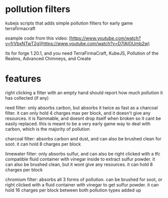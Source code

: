 # pollution filters
kubejs scripts that adds simple pollution filters for early game terrafirmacraft

example code from this video: [https://www.youtube.com/watch?v=frVbxNTwT2g](https://www.youtube.com/watch?v=D7lAIOUmb2w)

its for forge 1.20.1, and you need TerraFirmaCraft, KubeJS, Pollution of the Realms, Advanced Chimneys, and Create

# features
right clicking a filter with an empty hand should report how much pollution it has collected (if any)

reed filter: only absorbs carbon, but absorbs it twice as fast as a charcoal filter. it can only hold 4 charges max per block, and it doesn't give any resources. it is flammable, and doesnt drop itself when broken so it cant be easily replaced. this is meant to be a very early game way to deal with carbon, which is the majority of pollution

charcoal filter: absorbs carbon and dust, and can also be brushed clean for soot. it can hold 8 charges per block

limewater filter: only absorbs sulfur, and can also be right clicked with a tfc compatible fluid container with vinegar inside to extract sulfur powder. it can also be brushed clean, but it wont give any resources. it can hold 8 charges per block

chromium filter: absorbs all 3 forms of pollution. can be brushed for soot, or right clicked with a fluid container with vinegar to get sulfur powder. it can hold 16 charges per block between both pollution types added up
